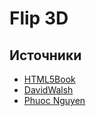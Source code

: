 # Flip 3D

## Источники
- [HTML5Book](https://html5book.ru/3d-flip-card/)
- [DavidWalsh](https://davidwalsh.name/css-flip)
- [Phuoc Nguyen](https://cssanimation.dev/flipping-images/)
